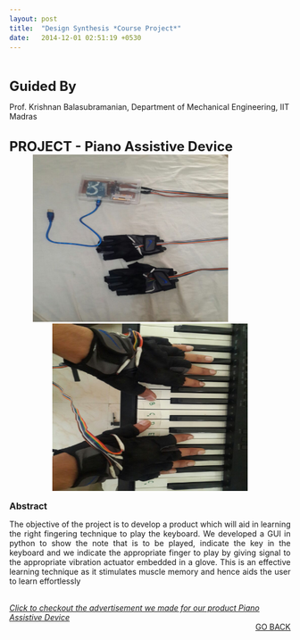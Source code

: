 ```yaml
---
layout: post
title:  "Design Synthesis *Course Project*"
date:   2014-12-01 02:51:19 +0530
---
```


<br>
<br>
<font size="5"><b>Guided By</b></font>
<p>Prof. Krishnan Balasubramanian, Department of Mechanical Engineering, IIT Madras</p>

<br>
<font size="5"><b>PROJECT - Piano Assistive Device</b></font>
<br>
<section role="banner" align="center">
  <img src="/img/ds1.jpg" height="300" width="350"/>
  &nbsp;&nbsp;&nbsp;&nbsp;&nbsp;&nbsp;&nbsp;&nbsp;&nbsp;&nbsp;&nbsp;&nbsp;&nbsp;&nbsp;&nbsp;&nbsp;&nbsp;
  <img src="/img/ds2.jpg" height="300" width="350"/>
</section>

<font size="3"><b>Abstract</b></font>
<p align="justify">The objective of the project is to develop a product which will aid in learning the right fingering technique to play the keyboard. We developed a GUI in python to show the note that is to be played, indicate the key in the keyboard and we indicate the appropriate finger to play by giving signal to the appropriate vibration actuator embedded in a glove. This is an effective learning technique as it stimulates muscle memory and hence aids the user to learn effortlessly </p>
<br>
<a href="https://www.youtube.com/watch?v=FRC9iZSF_EE"><i>Click to checkout the advertisement we made for our product Piano Assistive Device</i></a>

<br>
<div align="right"><a href="/project.html">GO BACK</a></div>

<br>




